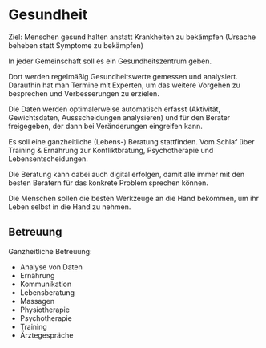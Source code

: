 # Gesundheit

Ziel: Menschen gesund halten anstatt Krankheiten zu bekämpfen (Ursache beheben statt Symptome zu bekämpfen)

In jeder Gemeinschaft soll es ein Gesundheitszentrum geben.

Dort werden regelmäßig Gesundheitswerte gemessen und analysiert. Daraufhin hat man Termine mit Experten, um das weitere Vorgehen zu besprechen und Verbesserungen zu erzielen.

Die Daten werden optimalerweise automatisch erfasst (Aktivität, Gewichtsdaten, Aussscheidungen analysieren) und für den Berater freigegeben, der dann bei Veränderungen eingreifen kann.

Es soll eine ganzheitliche (Lebens-) Beratung stattfinden. Vom Schlaf über Training & Ernährung zur Konfliktbratung, Psychotherapie und Lebensentscheidungen. 

Die Beratung kann dabei auch digital erfolgen, damit alle immer mit den besten Beratern für das konkrete Problem sprechen können.

Die Menschen sollen die besten Werkzeuge an die Hand bekommen, um ihr Leben selbst in die Hand zu nehmen.

## Betreuung

Ganzheitliche Betreuung:

- Analyse von Daten
- Ernährung
- Kommunikation
- Lebensberatung
- Massagen
- Physiotherapie
- Psychotherapie
- Training
- Ärztegespräche
